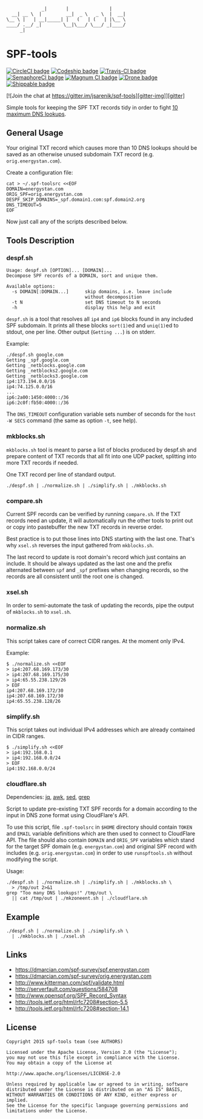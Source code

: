                  _|       |               |      
      __| __ \  |         __|  _ \   _ \  |  __| 
    \__ \ |   | __|_____| |   (   | (   | |\__ \ 
    ____/ .__/ _|        \__|\___/ \___/ _|____/ 
         _|


# SPF-tools

[![CircleCI badge][circle-img]][circle]
[![Codeship badge][codeship-img]][codeship]
[![Travis-CI badge][travis-img]][travis]
[![SemaphoreCI badge][semaphore-img]][semaphore]
[![Magnum CI badge][magnum-img]][magnum]
[![Drone badge][drone-img]][drone]
[![Shippable badge][shippable-img]][shippable]

[![Join the chat at https://gitter.im/jsarenik/spf-tools][gitter-img]][gitter]

Simple tools for keeping the SPF TXT records tidy in order to fight
[10 maximum DNS lookups](http://serverfault.com/questions/584708).


## General Usage

Your original TXT record which causes more than 10 DNS lookups
should be saved as an otherwise unused subdomain TXT record
(e.g. `orig.energystan.com`).

Create a configuration file:

    cat > ~/.spf-toolsrc <<EOF
    DOMAIN=energystan.com
    ORIG_SPF=orig.energystan.com
    DESPF_SKIP_DOMAINS=_spf.domain1.com:spf.domain2.org
    DNS_TIMEOUT=5
    EOF

Now just call any of the scripts described below.


## Tools Description

### despf.sh

```
Usage: despf.sh [OPTION]... [DOMAIN]...
Decompose SPF records of a DOMAIN, sort and unique them.

Available options:
  -s DOMAIN[:DOMAIN...]      skip domains, i.e. leave include
                             without decomposition
  -t N                       set DNS timeout to N seconds
  -h                         display this help and exit
```

`despf.sh` is a tool that resolves all `ip4` and `ip6` blocks
found in any included SPF subdomain. It prints all these blocks
`sort(1)`ed and `uniq(1)`ed to stdout, one per line.
Other output (`Getting ...`) is on stderr.

Example:

    ./despf.sh google.com
    Getting _spf.google.com
    Getting _netblocks.google.com
    Getting _netblocks2.google.com
    Getting _netblocks3.google.com
    ip4:173.194.0.0/16
    ip4:74.125.0.0/16
    ...
    ip6:2a00:1450:4000::/36
    ip6:2c0f:fb50:4000::/36

The `DNS_TIMEOUT` configuration variable sets number of seconds
for the `host -W SECS` command (the same as option `-t`, see
help).


### mkblocks.sh

`mkblocks.sh` tool is meant to parse a list of blocks produced by
despf.sh and prepare content of TXT records that all fit into one
UDP packet, splitting into more TXT records if needed.

One TXT record per line of standard output.

    ./despf.sh | ./normalize.sh | ./simplify.sh | ./mkblocks.sh


### compare.sh

Current SPF records can be verified by running `compare.sh`.
If the TXT records need an update, it will automatically run
the other tools to print out or copy into pastebuffer the
new TXT records in reverse order.

Best practice is to put those lines into DNS starting with the
last one. That's why `xsel.sh` reverses the input gathered from
`mkblocks.sh`.

The last record to update is root domain's record which just
contains an include. It should be always updated as the last one
and the prefix alternated between `spf` and `_spf` prefixes when
changing records, so the records are all consistent until the
root one is changed.


### xsel.sh

In order to semi-automate the task of updating the records,
pipe the output of `mkblocks.sh` to `xsel.sh`.


### normalize.sh

This script takes care of correct CIDR ranges. At the moment
only IPv4.

Example:

    $ ./normalize.sh <<EOF
    > ip4:207.68.169.173/30
    > ip4:207.68.169.175/30
    > ip4:65.55.238.129/26
    > EOF
    ip4:207.68.169.172/30
    ip4:207.68.169.172/30
    ip4:65.55.238.128/26


### simplify.sh

This script takes out individual IPv4 addresses which are already
contained in CIDR ranges.

    $ ./simplify.sh <<EOF
    > ip4:192.168.0.1
    > ip4:192.168.0.0/24
    > EOF
    ip4:192.168.0.0/24


### cloudflare.sh

Dependencies: [jq](https://stedolan.github.io/jq/),
[awk](https://www.gnu.org/software/gawk/),
[sed](https://www.gnu.org/software/sed/),
[grep](https://www.gnu.org/software/grep/)

Script to update pre-existing TXT SPF records for a domain according
to the input in DNS zone format using CloudFlare's API.

To use this script, file `.spf-toolsrc` in `$HOME` directory should
contain `TOKEN` and `EMAIL` variable definitions which are then used
to connect to CloudFlare API. The file should also contain `DOMAIN`
and `ORIG_SPF` variables which stand for the target SPF domain
(e.g. `energystan.com`) and original SPF record with includes
(e.g. `orig.energystan.com`) in order to use `runspftools.sh`
without modifying the script.

Usage:

    ./despf.sh | ./normalize.sh | ./simplify.sh | ./mkblocks.sh \
      > /tmp/out 2>&1
    grep "Too many DNS lookups!" /tmp/out \
      || cat /tmp/out | ./mkzoneent.sh | ./cloudflare.sh


## Example

    ./despf.sh | ./normalize.sh | ./simplify.sh \
      | ./mkblocks.sh | ./xsel.sh


## Links

 * https://dmarcian.com/spf-survey/spf.energystan.com
 * https://dmarcian.com/spf-survey/orig.energystan.com
 * http://www.kitterman.com/spf/validate.html
 * http://serverfault.com/questions/584708
 * http://www.openspf.org/SPF_Record_Syntax
 * http://tools.ietf.org/html/rfc7208#section-5.5
 * http://tools.ietf.org/html/rfc7208#section-14.1


## License

    Copyright 2015 spf-tools team (see AUTHORS)

    Licensed under the Apache License, Version 2.0 (the "License");
    you may not use this file except in compliance with the License.
    You may obtain a copy of the License at

    http://www.apache.org/licenses/LICENSE-2.0

    Unless required by applicable law or agreed to in writing, software
    distributed under the License is distributed on an "AS IS" BASIS,
    WITHOUT WARRANTIES OR CONDITIONS OF ANY KIND, either express or implied.
    See the License for the specific language governing permissions and
    limitations under the License.


[circle-img]: https://circleci.com/gh/jsarenik/spf-tools/tree/master.png?circle-token=76b5be548795219cce8df5780def8eceaa134c35 "Test status"
[circle]: https://circleci.com/gh/jsarenik/spf-tools
[codeship-img]: https://codeship.com/projects/8958e590-0616-0133-c43a-12a4c431c178/status?branch=master
[codeship]: https://codeship.com/projects/89613
[travis-img]: https://travis-ci.org/jsarenik/spf-tools.svg?branch=master
[travis]: https://travis-ci.org/jsarenik/spf-tools
[semaphore-img]: https://semaphoreci.com/api/v1/jsarenik/spf-tools/branches/master/badge.svg
[semaphore]: https://semaphoreci.com/jsarenik/spf-tools
[magnum-img]: https://magnum-ci.com/status/10aadca49949b855fa11ca7a44022c8a.png
[magnum]: https://magnum-ci.com/public/1acdb8198c9cbd13c5db/builds
[drone-img]: https://drone.io/github.com/jsarenik/spf-tools/status.png?branch=master
[drone]: https://drone.io/github.com/jsarenik/spf-tools/latest
[gitter-img]: https://badges.gitter.im/Join%20Chat.svg
[gitter]: https://gitter.im/jsarenik/spf-tools
[shippable-img]: https://api.shippable.com/projects/5770eda33be4f4faa56ae58a/badge?branch=master
[shippable]: https://app.shippable.com/projects/5770eda33be4f4faa56ae58a/status/
